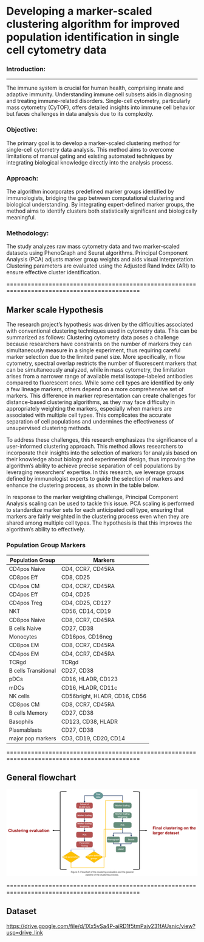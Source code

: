 # Developing a marker-scaled clustering algorithm for improved population identification in single cell cytometry data



### Introduction:
-----------------
The immune system is crucial for human health, comprising innate and adaptive immunity. Understanding immune cell subsets aids in diagnosing and treating immune-related disorders. Single-cell cytometry, particularly mass cytometry (CyTOF), offers detailed insights into immune cell behavior but faces challenges in data analysis due to its complexity.

### Objective:
The primary goal is to develop a marker-scaled clustering method for single-cell cytometry data analysis. This method aims to overcome limitations of manual gating and existing automated techniques by integrating biological knowledge directly into the analysis process.

### Approach:
The algorithm incorporates predefined marker groups identified by immunologists, bridging the gap between computational clustering and biological understanding. By integrating expert-defined marker groups, the method aims to identify clusters both statistically significant and biologically meaningful.

### Methodology:
The study analyzes raw mass cytometry data and two marker-scaled datasets using PhenoGraph and Seurat algorithms. Principal Component Analysis (PCA) adjusts marker group weights and aids visual interpretation. Clustering parameters are evaluated using the Adjusted Rand Index (ARI) to ensure effective cluster identification.


============================================================================================


## Marker scale Hypothesis
The research project’s hypothesis was driven by the difficulties associated with conventional
clustering techniques used in cytometry data. This can be summarized as follows:
Clustering cytometry data poses a challenge because researchers have constraints on the
number of markers they can simultaneously measure in a single experiment, thus requiring
careful marker selection due to the limited panel size. More specifically, in flow cytometry,
spectral overlap restricts the number of fluorescent markers that can be simultaneously
analyzed, while in mass cytometry, the limitation arises from a narrower range of available
metal isotope-labeled antibodies compared to fluorescent ones. While some cell types are
identified by only a few lineage markers, others depend on a more comprehensive set of
markers. This difference in marker representation can create challenges for distance-based
clustering algorithms, as they may face difficulty in appropriately weighting the markers,
especially when markers are associated with multiple cell types. This complicates the
accurate separation of cell populations and undermines the effectiveness of unsupervised
clustering methods.

To address these challenges, this research emphasizes the significance of a user-informed
clustering approach. This method allows researchers to incorporate their insights into the
selection of markers for analysis based on their knowledge about biology and experimental
design, thus improving the algorithm’s ability to achieve precise separation of cell populations
by leveraging researchers’ expertise. In this research, we leverage groups defined by
immunologist experts to guide the selection of markers and enhance the clustering process, as shown in the table below.

In response to the marker weighting challenge, Principal Component Analysis scaling can
be used to tackle this issue. PCA scaling is performed to standardize marker sets for
each anticipated cell type, ensuring that markers are fairly weighted in the clustering
process even when they are shared among multiple cell types. The hypothesis is that
this improves the algorithm’s ability to effectively.

### Population Group Markers

| Population Group   | Markers                        |
|--------------------|--------------------------------|
| CD4pos Naive       | CD4, CCR7, CD45RA              |
| CD8pos Eff         | CD8, CD25                      |
| CD4pos CM          | CD4, CCR7, CD45RA              |
| CD4pos Eff         | CD4, CD25                      |
| CD4pos Treg        | CD4, CD25, CD127               |
| NKT                | CD56, CD14, CD19               |
| CD8pos Naive       | CD8, CCR7, CD45RA              |
| B cells Naive      | CD27, CD38                     |
| Monocytes          | CD16pos, CD16neg               |
| CD8pos EM          | CD8, CCR7, CD45RA              |
| CD4pos EM          | CD4, CCR7, CD45RA              |
| TCRgd              | TCRgd                          |
| B cells Transitional | CD27, CD38                   |
| pDCs               | CD16, HLADR, CD123             |
| mDCs               | CD16, HLADR, CD11c             |
| NK cells           | CD56bright, HLADR, CD16, CD56 |
| CD8pos CM          | CD8, CCR7, CD45RA              |
| B cells Memory     | CD27, CD38                     |
| Basophils          | CD123, CD38, HLADR             |
| Plasmablasts       | CD27, CD38                     |
| major pop markers  | CD3, CD19, CD20, CD14          |




============================================================================================


## General flowchart
![Alt Text](flowchart.png)

============================================================================================

## Dataset
https://drive.google.com/file/d/1Xx5vSa4P-aiRD1f5tmPajv231fAUsnic/view?usp=drive_link

